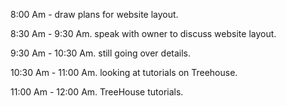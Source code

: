 8:00 Am - draw plans for website layout.

8:30 Am - 9:30 Am. speak with owner to discuss website layout.

9:30 Am - 10:30 Am. still going over details.

10:30 Am - 11:00 Am. looking at tutorials on Treehouse. 

11:00 Am - 12:00 Am. TreeHouse tutorials.